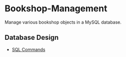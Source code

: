 # Bookshop-Management

Manage various bookshop objects in a MySQL database.

## Database Design


* [SQL Commands](./SQL.md)